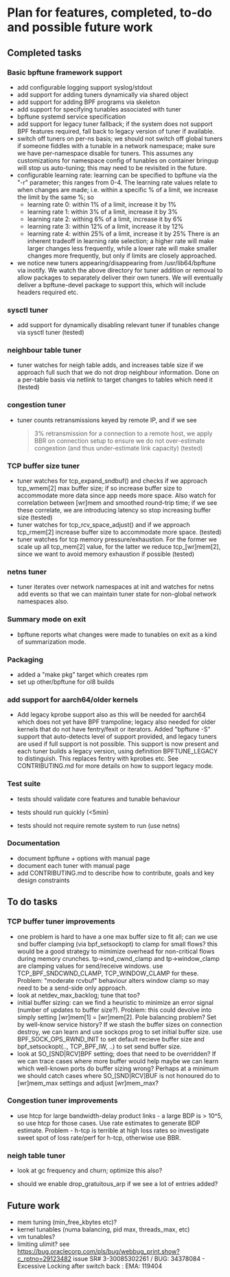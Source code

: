 # Plan for features, completed, to-do and possible future work

## Completed tasks

### Basic bpftune framework support
 - add configurable logging support syslog/stdout
 - add support for adding tuners dynamically via shared object
 - add support for adding BPF programs via skeleton
 - add support for specifying tunables associated with tuner
 - bpftune systemd service specification
 - add support for legacy tuner fallback; if the system does
   not support BPF features required, fall back to legacy version
   of tuner if available.
 - switch off tuners on per-ns basis; we should not switch off
   global tuners if someone fiddles with a tunable in a network
   namespace; make sure we have per-namespace disable for tuners.
   This assumes any customizations for namespace config of tunables
   on container bringup will stop us auto-tuning; this may need to
   be revisited in the future.
 - configurable learning rate: learning can be specified to bpftune
   via the "-r" parameter; this ranges from 0-4.  The learning
   rate values relate to when changes are made; i.e. within a
   specific % of a limit, we increase the limit by the same %; so
	- learning rate 0: within 1% of a limit, increase it by 1%
	- learning rate 1: within 3% of a limit, increase it by 3%
	- learning rate 2: withing 6% of a limit, increase it by 6%
	- learning rate 3: within 12% of a limit, increase it by 12%
	- learning rate 4: within 25% of a limit, increase it by 25%
   There is an inherent tradeoff in learning rate selection; a
   higher rate will make larger changes less frequently, while a lower
   rate will make smaller changes more frequently, but only if limits
   are closely approached.
 - we notice new tuners appearing/disappearing from /usr/lib64/bpftune
   via inotify.  We watch the above directory for tuner addition or
   removal to allow packages to separately deliver their own tuners.
   We will eventually deliver a bpftune-devel package to support this,
   which will include headers required etc.

### sysctl tuner
 - add support for dynamically disabling relevant tuner if tunables change
   via sysctl tuner (tested)

### neighbour table tuner
 - tuner watches for neigh table adds, and increases table size
   if we approach full such that we do not drop neighbour information.
   Done on a per-table basis via netlink to target changes to
   tables which need it (tested)

### congestion tuner
 - tuner counts retransmissions keyed by remote IP, and if we see
   >3% retransmission for a connection to a remote host, we apply
   BBR on connection setup to ensure we do not over-estimate
   congestion (and thus under-estimate link capacity) (tested)

### TCP buffer size tuner
 - tuner watches for tcp_expand_sndbuf() and checks if we approach
   tcp_wmem[2] max buffer size; if so increase buffer size to
   accommodate more data since app needs more space.  Also watch
   for correlation between [wr]mem and smoothed round-trip time;
   if we see these correlate, we are introducing latency so stop
   increasing buffer size (tested)
 - tuner watches for tcp_rcv_space_adjust() and if we approach
   tcp_rmem[2] increase buffer size to accommodate more space. (tested)
 - tuner watches for tcp memory pressure/exhaustion.  For the former
   we scale up all tcp_mem[2] value, for the latter we reduce
   tcp_[wr]mem[2], since we want to avoid memory exhaustion if
   possible (tested)
 
### netns tuner
 - tuner iterates over network namespaces at init and watches
   for netns add events so that we can maintain tuner state
   for non-global network namespaces also.

### Summary mode on exit
 - bpftune reports what changes were made to tunables on exit
   as a kind of summarization mode.

### Packaging
 - added a "make pkg" target which creates rpm
 - set up other/bpftune for ol8 builds

### add support for aarch64/older kernels
- Add legacy kprobe support also as this will be needed for
  aarch64 which does not yet have BPF trampoline; legacy also
  needed for older kernels that do not have fentry/fexit or
  iterators.  Added "bpftune -S" support that auto-detects
  level of support provided, and legacy tuners are used
  if full support is not possible.
  This support is now present and each tuner builds a
  legacy version, using definition BPFTUNE_LEGACY to
  distinguish.  This replaces fentry with kprobes etc.
  See CONTRIBUTING.md for more details on how to support
  legacy mode.

### Test suite

 - tests should validate core features and tunable behaviour

 - tests should run quickly (<5min)

 - tests should not require remote system to run (use netns)

### Documentation

- document bpftune + options with manual page
- document each tuner with manual page
- add CONTRIBUTING.md to describe how to contribute, goals and key
  design constraints

## To do tasks

### TCP buffer tuner improvements
- one problem is hard to have a one max buffer size to fit all;
  can we use snd buffer clamping (via bpf_setsockopt) to clamp for
  small flows? this would be a good strategy to mimimize overhead
  for non-critical flows during memory crunches. tp->snd_cwnd_clamp
  and tp->window_clamp are clamping values for send/receive windows.
  use TCP_BPF_SNDCWND_CLAMP, TCP_WINDOW_CLAMP for these.  Problem:
  "moderate rcvbuf" behaviour alters window clamp so may need to
  be a send-side only approach.
- look at netdev_max_backlog; tune that too?
- initial buffer sizing: can we find a heuristic to minimize an
  error signal (number of updates to buffer size?).  Problem:
  this could devolve into simply setting [wr]mem[1] = [wr]mem[2].
  Pole balancing problem?  Set by well-know service history?
  If we stash the buffer sizes on connection destroy, we can
  learn and use sockops prog to set initial buffer size.
  use BPF_SOCK_OPS_RWND_INIT to set default recieve buffer size
  and bpf_setsockopt(.., TCP_BPF_IW, ..) to set send buffer size.
- look at SO_[SND|RCV]BPF setting; does that need to be
  overridden? If we can trace cases where more buffer would
  help maybe we can learn which well-known ports do buffer
  sizing wrong? Perhaps at a minimum we should catch cases
  where SO_[SND|RCV]BUF is not honoured do to [wr]mem_max
  settings and adjust [wr]mem_max?

### Congestion tuner improvements
- use htcp for large bandwidth-delay product links - a large
BDP is > 10^5, so use htcp for those cases.  Use rate estimates
to generate BDP estimate.  Problem - h-tcp is terrible at
high loss rates so investigate sweet spot of loss rate/perf
for h-tcp, otherwise use BBR.

### neigh table tuner

- look at gc frequency and churn; optimize this also?

- should we enable drop_gratuitous_arp if we see a lot of
  entries added?

## Future work

- mem tuning (min_free_kbytes etc)?
- kernel tunables (numa balancing, pid max, threads_max, etc)
- vm tunables?
- limiting ulimit? see
	https://bug.oraclecorp.com/pls/bug/webbug_print.show?c_rptno=29123482
	issue SR# 3-30085302261 / BUG: 34378084 - Excessive Locking after switch back : EMA: 119404

